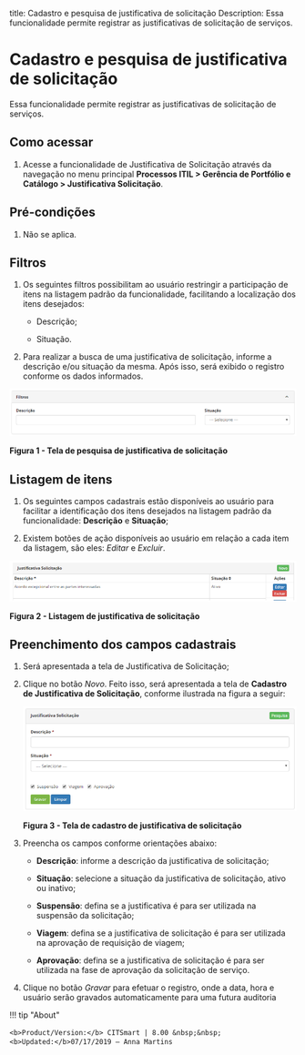 title: Cadastro e pesquisa de justificativa de solicitação
Description: Essa funcionalidade permite registrar as justificativas de solicitação de serviços.

# Cadastro e pesquisa de justificativa de solicitação

Essa funcionalidade permite registrar as justificativas de solicitação de
serviços.

Como acessar
------------

1.  Acesse a funcionalidade de Justificativa de Solicitação através da
    navegação no menu principal **Processos ITIL > Gerência de Portfólio e
    Catálogo > Justificativa Solicitação**.

Pré-condições
------------

1.  Não se aplica.

Filtros
-------

1.  Os seguintes filtros possibilitam ao usuário restringir a participação de
    itens na listagem padrão da funcionalidade, facilitando a localização dos
    itens desejados:

    -   Descrição;

    -   Situação.

2.  Para realizar a busca de uma justificativa de solicitação, informe a
    descrição e/ou situação da mesma. Após isso, será exibido o registro
    conforme os dados informados.

![Criar](images/justification-1.png)

**Figura 1 - Tela de pesquisa de justificativa de solicitação**

Listagem de itens
----------------

1.  Os seguintes campos cadastrais estão disponíveis ao usuário para facilitar a
    identificação dos itens desejados na listagem padrão da
    funcionalidade: **Descrição** e **Situação**;

2.  Existem botões de ação disponíveis ao usuário em relação a cada item da
    listagem, são eles: *Editar* e *Excluir*.

![Criar](images/justification-2.png)

**Figura 2 - Listagem de justificativa de solicitação**

Preenchimento dos campos cadastrais
---------------------------------

1.  Será apresentada a tela de Justificativa de Solicitação;

2.  Clique no botão *Novo*. Feito isso, será apresentada a tela de **Cadastro de
    Justificativa de Solicitação**, conforme ilustrada na figura a seguir:

    ![Criar](images/justification-3.png)

    **Figura 3 - Tela de cadastro de justificativa de solicitação**

3.  Preencha os campos conforme orientações abaixo:

    -   **Descrição**: informe a descrição da justificativa de solicitação;

    -   **Situação**: selecione a situação da justificativa de solicitação,
        ativo ou inativo;

    -   **Suspensão**: defina se a justificativa é para ser utilizada na
        suspensão da solicitação;

    -   **Viagem**: defina se a justificativa de solicitação é para ser
        utilizada na aprovação de requisição de viagem;

    -   **Aprovação**: defina se a justificativa de solicitação é para ser
        utilizada na fase de aprovação da solicitação de serviço.

4.  Clique no botão *Gravar* para efetuar o registro, onde a data, hora e
    usuário serão gravados automaticamente para uma futura auditoria


!!! tip "About"

    <b>Product/Version:</b> CITSmart | 8.00 &nbsp;&nbsp;
    <b>Updated:</b>07/17/2019 – Anna Martins
